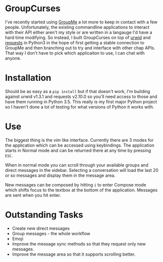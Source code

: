 # GroupCurses

I've recently started using [GroupMe][groupme] a lot more to keep in contact
with a few people. Unfortunately, the existing commandline applications to
interact with their API either aren't my style or are written in a langauge
I'd have a hard time modifying. So instead, I built GroupCurses on top of 
[urwid][urwid] and [requests][requests] in Python3 in the hope of first getting
a stable connection to GroupMe and then branching out to try and interface with
other chap APIs. That way I don't have to pick which applicaiton to use, I can
chat with anyone.

# Installation

Should be as easy as a `pip install` but if that doesn't work, I'm building
against urwid v1.3.1 and requests v2.10.0 so you'll need access to those and
have them running in Python 3.5. This really is my first major Python project
so I haven't done a lot of testing for what versions of Python it works with.

# Use

The biggest thing is the vim like interface. Currently there are 3 modes for
the application which can be accessed using keybindings. The application starts
in Normal mode and can be returned there at any time by pressing `ESC`.

When in normal mode you can scroll through your available groups and direct
messages in the sidebar. Selecting a conversation will load the last 20 or so
messages and display them in the message area.

New messages can be composed by hitting `i` to enter Compose mode which shifts
focus to the textbox at the bottom of the application. Messages are sent when
you hit enter.

# Outstanding Tasks
* Create new direct messages
* Group messages - the whole workflow
* Emoji
* Improve the message sync methods so that they request only new messages.
* Improve the message area so that it supports scrolling better.

[groupme]: https://groupme.com
[urwid]: http://urwid.org/index.html
[requests]: http://docs.python-requests.org/en/master/

